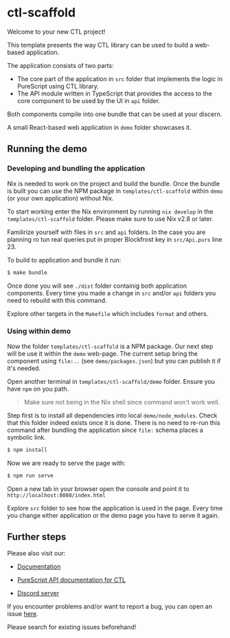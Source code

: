 # ctl-scaffold

Welcome to your new CTL project!

This template presents the way CTL library can be used to build a web-based application.

The application consists of two parts:
* The core part of the application in `src` folder
that implements the logic in PureScript using CTL library.
* The API module written in TypeScript that provides
the access to the core component to be used by the UI
in `api` folder.

Both components compile into one bundle that can be used at your discern.

A small React-based web application in `demo` folder showcases it.

## Running the demo

### Developing and bundling the application

Nix is needed to work on the project and build the bundle.
Once the bundle is built you can use the NPM package in `templates/ctl-scaffold`
within `demo` (or your own application) without Nix.

To start working enter the Nix environment by running `nix develop` in the `templates/ctl-scaffold` folder.
Please make sure to use Nix v2.8 or later.

Familirize yourself with files in `src` and `api` folders.
In the case you are planning ro tun real queries
put in proper Blockfrost key in `src/Api.purs` line 23.

To build to application and bundle it run:

```bash
$ make bundle
```

Once done you will see `./dist` folder containig both application components. Every time you made a change in `src` and/or
`api` folders you need to rebuild with this command.

Explore other targets in the `Makefile`
which includes `format` and others.

### Using within demo

Now the folder `templates/ctl-scaffold` is a NPM package.
Our next step will be use it within the `demo` web-page.
The current setup bring the component using `file:..`
(see `demo/packages.json`) but you can publish it if it's needed.

Open another terminal in `templates/ctl-scaffold/demo` folder. Ensure you have `npm` on you path.

> Make sure not being in the Nix shell since command won't work well.

Step first is to install all dependencies into local `demo/node_modules`. Check that this folder indeed exists once it is done.
There is no need to re-run this command
after bundling the application since `file:` schema
places a symbolic link.

```bash
$ npm install
```

Now we are ready to serve the page with:

```bash
$ npm run serve
```

Open a new tab in your browser open the console and point it to
`http://localhost:8080/index.html`

Explore `src` folder to see how the application is used in the page. Every time you change either application or the demo page you have to serve it again.

## Further steps

Please also visit our:

- [Documentation](https://github.com/Plutonomicon/cardano-transaction-lib/tree/develop/doc)

- [PureScript API documentation for CTL](https://plutonomicon.github.io/cardano-transaction-lib/)

- [Discord server](https://discord.gg/JhbexnV9Pc)

If you encounter problems and/or want to report a bug,
you can open an issue [here](https://github.com/Plutonomicon/cardano-transaction-lib/issues).

Please search for existing issues beforehand!